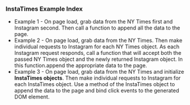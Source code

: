 ### InstaTimes Example Index
* Example 1 - On page load, grab data from the NY Times first and Instagram second. Then call a function to append all the data to the page.
* Example 2 - On page load, grab data from the NY Times. Then make individual requests to Instagram for each NY Times object. As each Instagram request responds, call a function that will accept both the passed NY Times object and the newly returned Instagram object. In this function.append the appropriate data to the page. 
* Example 3 - On page load, grab data from the NY Times and initialize **InstaTimes objects**. Then make individual requests to Instagram for each InstaTimes object. Use a method of the InstaTimes object to append the data to the page and bind click events to the generated DOM element.